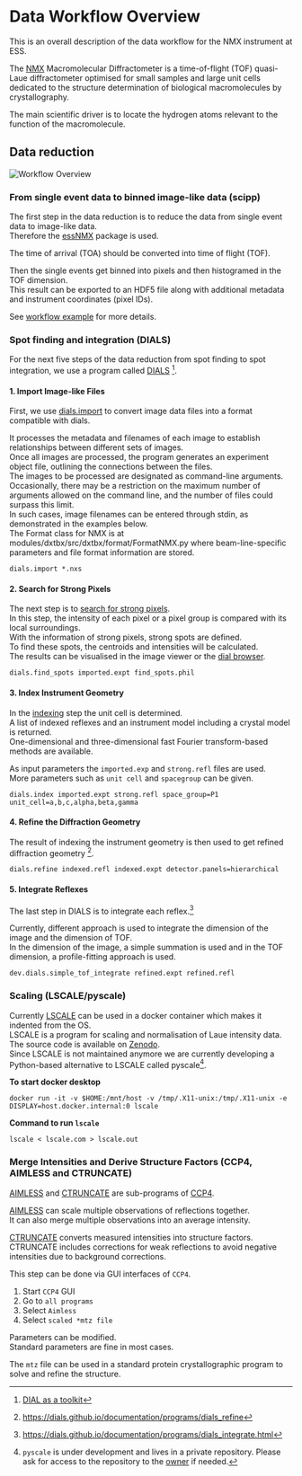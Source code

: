 # Data Workflow Overview
This is an overall description of the data workflow for the NMX instrument at ESS.

The [NMX](https://europeanspallationsource.se/instruments/nmx) Macromolecular Diffractometer is a time-of-flight (TOF)
quasi-Laue diffractometer optimised for small samples and large unit cells
dedicated to the structure determination of biological macromolecules by crystallography.

The main scientific driver is to locate the hydrogen atoms relevant to the function of the macromolecule.

## Data reduction

![Workflow Overview](NMX_work_flow.png)

### From single event data to binned image-like data (scipp)
The first step in the data reduction is to reduce the data from single event data to image-like data. <br>
Therefore the [essNMX](https://github.com/scipp/essnmx) package is used.

The time of arrival (TOA) should be converted into time of flight (TOF).
<!--Not implemented for measurement data-->
Then the single events get binned into pixels and then histogramed in the TOF dimension.  <br>
This result can be exported to an HDF5 file
along with additional metadata and instrument coordinates (pixel IDs).

See [workflow example](../examples/workflow_example) for more details.

### Spot finding and integration (DIALS)
For the next five steps of the data reduction from spot finding to spot integration,
we use a program called [DIALS](https://dials.github.io/index.html) [^1].
[^1]: [DIAL as a toolkit](https://onlinelibrary.wiley.com/doi/10.1002/pro.4224)

#### 1. Import Image-like Files

First, we use [dials.import](https://dials.github.io/documentation/programs/dials_import.html) to convert image data files into a format compatible with dials.

It processes the metadata and filenames of each image to establish relationships between different sets of images. <br>
Once all images are processed, the program generates an experiment object file, outlining the connections between the files. <br>
The images to be processed are designated as command-line arguments. <br>
Occasionally, there may be a restriction on the maximum number of arguments allowed on the command line, and the number of files could surpass this limit. <br>
In such cases, image filenames can be entered through stdin, as demonstrated in the examples below. <br>
The Format class for NMX is at modules/dxtbx/src/dxtbx/format/FormatNMX.py where beam-line-specific parameters and file format information are stored.

```console
dials.import *.nxs
```

#### 2. Search for Strong Pixels

The next step is to [search for strong pixels](https://dials.github.io/documentation/programs/dials_find_spots.html). <br>
In this step, the intensity of each pixel or a pixel group is compared with its local surroundings. <br>
With the information of strong pixels, strong spots are defined. <br>
To find these spots, the centroids and intensities will be calculated. <br>
The results can be visualised in the image viewer or the [dial browser](https://toastisme.github.io/dials_browser_experiment_viewer/).


```console
dials.find_spots imported.expt find_spots.phil
```

#### 3. Index Instrument Geometry

In the [indexing](https://dials.github.io/documentation/programs/dials_index.html) step the unit cell is determined. <br>
A list of indexed reflexes and an instrument model including a crystal model is returned. <br>
One-dimensional and three-dimensional fast Fourier transform-based methods are available.

As input parameters the ``imported.exp`` and ``strong.refl`` files are used. <br>
More parameters such as ``unit cell`` and ``spacegroup`` can be given.

```console
dials.index imported.expt strong.refl space_group=P1 unit_cell=a,b,c,alpha,beta,gamma
```

#### 4. Refine the Diffraction Geometry

The result of indexing the instrument geometry is then used to get refined diffraction geometry [^2].
[^2]: https://dials.github.io/documentation/programs/dials_refine

```console
dials.refine indexed.refl indexed.expt detector.panels=hierarchical
```

#### 5. Integrate Reflexes

The last step in DIALS is to integrate each reflex.[^3]
[^3]: https://dials.github.io/documentation/programs/dials_integrate.html

Currently, different approach is used to integrate the dimension of the image and the dimension of TOF. <br>
In the dimension of the image, a simple summation is used
and in the TOF dimension, a profile-fitting approach is used.

```console
dev.dials.simple_tof_integrate refined.expt refined.refl
```

### Scaling (LSCALE/pyscale)
Currently [LSCALE](https://scripts.iucr.org/cgi-bin/paper?S0021889898015350) can be used in a docker container which makes it indented from the OS. <br>
LSCALE is a program for scaling and normalisation of Laue intensity data.  <br>
The source code is available on [Zenodo](https://zenodo.org/records/4381992).  <br>
Since LSCALE is not maintained anymore we are currently developing a Python-based alternative to LSCALE called pyscale[^4].
[^4]: ``pyscale`` is under development and lives in a private repository. Please ask for access to the repository to the [owner](https://github.com/mlund) if needed.

**To start docker desktop**
```console
docker run -it -v $HOME:/mnt/host -v /tmp/.X11-unix:/tmp/.X11-unix -e DISPLAY=host.docker.internal:0 lscale
```
**Command to run ``lscale``**
```console
lscale < lscale.com > lscale.out
```

### Merge Intensities and Derive Structure Factors (CCP4, AIMLESS and CTRUNCATE)
[AIMLESS](https://www.ccp4.ac.uk/html/aimless.html) and [CTRUNCATE](https://www.ccp4.ac.uk/html/ctruncate.html) are sub-programs of [CCP4](https://www.ccp4.ac.uk/html/).

[AIMLESS](https://www.ccp4.ac.uk/html/aimless.html) can scale multiple observations of reflections together. <br>
It can also merge multiple observations into an average intensity.

[CTRUNCATE](https://www.ccp4.ac.uk/html/ctruncate.html) converts measured intensities into structure factors. <br>
CTRUNCATE includes corrections for weak reflections to avoid negative intensities due to background corrections.

This step can be done via GUI interfaces of ``CCP4``.
1. Start ``CCP4`` GUI
2. Go to ``all programs``
3. Select ``Aimless``
4. Select ``scaled *mtz file``

Parameters can be modified. <br>
Standard parameters are fine in most cases.

The ``mtz`` file can be used in a standard protein crystallographic program to solve and refine the structure.
